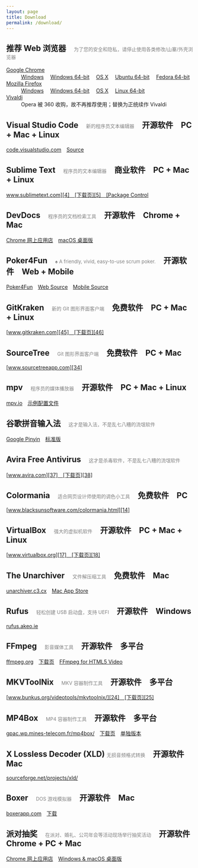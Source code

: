 ```yaml
---
layout: page
title: Download
permalink: /download/
---
```

## 推荐 Web 浏览器　<span style="font-weight:normal; font-size:13px; color:gray">为了您的安全和隐私，请停止使用各类修改/山寨/外壳浏览器</span>

<dl>
    <dt><a href="https://www.google.com/chrome/browser/desktop/index.html?system=true&standalone=1">Google Chrome</a></dt>
    <dd>
        <a href="https://dl.google.com/tag/s/appguid%3D%7B8A69D345-D564-463C-AFF1-A69D9E530F96%7D%26iid%3D%7B5F69F590-FE1F-EEE0-2A29-9556BA8DDFAB%7D%26lang%3Dzh-CN%26browser%3D4%26usagestats%3D0%26appname%3DGoogle%2520Chrome%26needsadmin%3Dtrue/update2/installers/ChromeStandaloneSetup.exe">Windows</a>　
        <a href="https://dl.google.com/tag/s/appguid%3D%7B8A69D345-D564-463C-AFF1-A69D9E530F96%7D%26iid%3D%7B5F69F590-FE1F-EEE0-2A29-9556BA8DDFAB%7D%26lang%3Dzh-CN%26browser%3D4%26usagestats%3D0%26appname%3DGoogle%2520Chrome%26needsadmin%3Dtrue%26ap%3Dx64-stable/update2/installers/ChromeStandaloneSetup64.exe">Windows 64-bit</a>　
        <!-- <a href="https://dl.google.com/update2/installers/ChromeStandaloneSetup.exe">Windows</a>　 -->
        <!-- <a href="https://dl.google.com/update2/installers/ChromeStandaloneSetup64.exe">Windows 64-bit</a>　 -->
        <!-- <a href="https://dl.google.com/dl/chrome/install/googlechromestandaloneenterprise64.msi">Windows 64-bit</a>　 -->
        <a href="https://dl.google.com/chrome/mac/stable/GGRO/googlechrome.dmg">OS X</a>　
        <a href="https://dl.google.com/linux/direct/google-chrome-stable_current_amd64.deb">Ubuntu 64-bit</a>　
        <a href="https://dl.google.com/linux/direct/google-chrome-stable_current_x86_64.rpm">Fedora 64-bit</a>　
    </dd>
    <dt><a href="https://www.mozilla.org/en-US/firefox/all/#zh-CN">Mozilla Firefox</a></dt>
    <dd>
        <a href="https://download.mozilla.org/?product=firefox-latest&os=win&lang=zh-CN">Windows</a>　
        <a href="https://download.mozilla.org/?product=firefox-latest&os=win64&lang=zh-CN">Windows 64-bit</a>　
        <a href="https://download.mozilla.org/?product=firefox-latest&os=osx&lang=zh-CN">OS X</a>　
        <a href="https://download.mozilla.org/?product=firefox-latest&os=linux64&lang=zh-CN">Linux 64-bit</a>　
    </dd>
    <dt><a href="https://vivaldi.com/">Vivaldi</a></dt>
    <dd>
        Opera 被 360 收购，故不再推荐使用；替换为正统续作 Vivaldi
    </dd>
</dl>

## Visual Studio Code　<span style="font-weight:normal; font-size:13px; color:gray">新的程序员文本编辑器</span>　<span class="blue tag">开源软件</span>　<span class="gray tag">PC + Mac + Linux</span>

[code.visualstudio.com][39]　[Source][40]

## Sublime Text　<span style="font-weight:normal; font-size:13px; color:gray">程序员的文本编辑器</span>　<span class="red tag">商业软件</span>　<span class="gray tag">PC + Mac + Linux</span>

[www.sublimetext.com][4]　[下载页][5]　[Package Control][6]

## DevDocs　<span style="font-weight:normal; font-size:13px; color:gray">程序员的文档检索工具</span>　<span class="blue tag">开源软件</span>　<span class="gray tag">Chrome + Mac</span>

[Chrome 网上应用店][47]　[macOS 桌面版][48]

## Poker4Fun　<span style="font-weight:normal; font-size:13px; color:gray">♠️ A friendly, vivid, easy-to-use scrum poker.</span>　<span class="blue tag">开源软件</span>　<span class="gray tag">Web + Mobile</span>

[Poker4Fun][7]　[Web Source][8]　[Mobile Source][9]

## GitKraken　<span style="font-weight:normal; font-size:13px; color:gray">新的 Git 图形界面客户端</span>　<span class="green tag">免费软件</span>　<span class="gray tag">PC + Mac + Linux</span>

[www.gitkraken.com][45]　[下载页][46]

## SourceTree　<span style="font-weight:normal; font-size:13px; color:gray">Git 图形界面客户端</span>　<span class="green tag">免费软件</span>　<span class="gray tag">PC + Mac</span>

[www.sourcetreeapp.com][34]

## mpv　<span style="font-weight:normal; font-size:13px; color:gray">程序员的媒体播放器</span>　<span class="blue tag">开源软件</span>　<span class="gray tag">PC + Mac + Linux</span>

[mpv.io][49]　[示例配置文件][50]

## 谷歌拼音输入法　<span style="font-weight:normal; font-size:13px; color:gray">这才是输入法，不是乱七八糟的流氓软件</span>

[Google Pinyin][35]　[标准版][36]

## Avira Free Antivirus　<span style="font-weight:normal; font-size:13px; color:gray">这才是杀毒软件，不是乱七八糟的流氓软件</span>

[www.avira.com][37]　[下载页][38]

## Colormania　<span style="font-weight:normal; font-size:13px; color:gray">适合网页设计师使用的调色小工具</span>　<span class="green tag">免费软件</span>　<span class="gray tag">PC</span>

[www.blacksunsoftware.com/colormania.html][14]

## VirtualBox　<span style="font-weight:normal; font-size:13px; color:gray">强大的虚拟机软件</span>　<span class="blue tag">开源软件</span>　<span class="gray tag">PC + Mac + Linux</span>

[www.virtualbox.org][17]　[下载页][18]

## The Unarchiver　<span style="font-weight:normal; font-size:13px; color:gray">文件解压缩工具</span>　<span class="green tag">免费软件</span>　<span class="gray tag">Mac</span>

[unarchiver.c3.cx][19]　[Mac App Store][20]

## Rufus　<span style="font-weight:normal; font-size:13px; color:gray">轻松创建 USB 启动盘，支持 UEFI</span>　<span class="blue tag">开源软件</span>　<span class="gray tag">Windows</span>

[rufus.akeo.ie][41]

## FFmpeg　<span style="font-weight:normal; font-size:13px; color:gray">影音媒体工具</span>　<span class="blue tag">开源软件</span>　<span class="gray tag">多平台</span>

[ffmpeg.org][21]　[下载页][22]　[FFmpeg for HTML5 Video][23]

## MKVToolNix　<span style="font-weight:normal; font-size:13px; color:gray">MKV 容器制作工具</span>　<span class="blue tag">开源软件</span>　<span class="gray tag">多平台</span>

[www.bunkus.org/videotools/mkvtoolnix/][24]　[下载页][25]

## MP4Box　<span style="font-weight:normal; font-size:13px; color:gray">MP4 容器制作工具</span>　<span class="blue tag">开源软件</span>　<span class="gray tag">多平台</span>

[gpac.wp.mines-telecom.fr/mp4box/][26]　[下载页][27]　[单独版本][28]

## X Lossless Decoder (XLD) <span style="font-weight:normal; font-size:13px; color:gray">无损音频格式转换</span>　<span class="blue tag">开源软件</span>　<span class="gray tag">Mac</span>

[sourceforge.net/projects/xld/][33]

## Boxer　<span style="font-weight:normal; font-size:13px; color:gray">DOS 游戏模拟器</span>　<span class="blue tag">开源软件</span>　<span class="gray tag">Mac</span>

[boxerapp.com][29]　[下载][30]

## 派对抽奖　<span style="font-weight:normal; font-size:13px; color:gray">在派对、婚礼、公司年会等活动现场举行抽奖活动</span>　<span class="blue tag">开源软件</span>　<span class="gray tag">Chrome + PC + Mac</span>

[Chrome 网上应用店][43]　[Windows & macOS 桌面版][44]

 [1]: https://www.google.com/chrome/eula.html?system=true&standalone=1
 [2]: https://www.mozilla.org/en-US/firefox/all/#zh-CN
 [3]: https://www.opera.com/zh-cn/computer
 [4]: https://www.sublimetext.com/
 [5]: https://www.sublimetext.com/3
 [6]: https://packagecontrol.io/
 [7]: https://poker4.fun
 [8]: https://github.com/IFS49F/poker
 [9]: https://github.com/IFS49F/poker-mobile
 [14]: http://www.blacksunsoftware.com/colormania.html
 [17]: https://www.virtualbox.org/
 [18]: https://www.virtualbox.org/wiki/Downloads
 [19]: https://unarchiver.c3.cx/
 [20]: https://itunes.apple.com/app/the-unarchiver/id425424353?mt=12&ls=1
 [21]: https://ffmpeg.org/
 [22]: https://ffmpeg.org/download.html
 [23]: http://pan.baidu.com/s/1paRxc
 [24]: https://mkvtoolnix.download/
 [25]: https://mkvtoolnix.download/downloads.html
 [26]: https://gpac.wp.mines-telecom.fr/mp4box/
 [27]: https://gpac.wp.mines-telecom.fr/downloads/gpac-nightly-builds/
 [28]: http://pan.baidu.com/s/1zlds8
 [29]: http://boxerapp.com/
 [30]: http://boxerapp.com/download/latest
 [33]: https://sourceforge.net/projects/xld/
 [34]: https://www.sourcetreeapp.com/
 [35]: https://www.google.com/intl/zh-CN/ime/pinyin/
 [36]: https://dl.google.com/pinyin/v2/GooglePinyinInstaller.exe
 [37]: https://www.avira.com/
 [38]: https://www.avira.com/zh-cn/download?product=avira-free-antivirus
 [39]: https://code.visualstudio.com
 [40]: https://github.com/Microsoft/vscode
 [41]: https://rufus.akeo.ie/?locale=zh_CN
 [42]: https://jshih.dev/party-lottery/
 [43]: https://goo.gl/6B2bnn
 [44]: http://pan.baidu.com/s/1c1H6Q7u
 [45]: https://www.gitkraken.com/
 [46]: https://www.gitkraken.com/download
 [47]: https://goo.gl/3m0mwo
 [48]: https://goo.gl/X8KvAU
 [49]: https://mpv.io/
 [50]: https://gist.github.com/hyjk2000/8b11e179a5d0a40aa1e65a15b6d092bc
